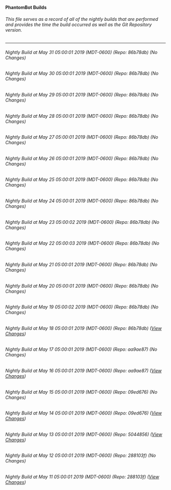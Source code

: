 **PhantomBot Builds**

###### This file serves as a record of all of the nightly builds that are performed and provides the time the build occurred as well as the Git Repository version.
-------------------------------------------------------------------------------------------------------------
###### Nightly Build at May 31 05:00:01 2019 (MDT-0600) (Repo: 86b78db) (No Changes)
###### Nightly Build at May 30 05:00:01 2019 (MDT-0600) (Repo: 86b78db) (No Changes)
###### Nightly Build at May 29 05:00:01 2019 (MDT-0600) (Repo: 86b78db) (No Changes)
###### Nightly Build at May 28 05:00:01 2019 (MDT-0600) (Repo: 86b78db) (No Changes)
###### Nightly Build at May 27 05:00:01 2019 (MDT-0600) (Repo: 86b78db) (No Changes)
###### Nightly Build at May 26 05:00:01 2019 (MDT-0600) (Repo: 86b78db) (No Changes)
###### Nightly Build at May 25 05:00:01 2019 (MDT-0600) (Repo: 86b78db) (No Changes)
###### Nightly Build at May 24 05:00:01 2019 (MDT-0600) (Repo: 86b78db) (No Changes)
###### Nightly Build at May 23 05:00:02 2019 (MDT-0600) (Repo: 86b78db) (No Changes)
###### Nightly Build at May 22 05:00:03 2019 (MDT-0600) (Repo: 86b78db) (No Changes)
###### Nightly Build at May 21 05:00:01 2019 (MDT-0600) (Repo: 86b78db) (No Changes)
###### Nightly Build at May 20 05:00:01 2019 (MDT-0600) (Repo: 86b78db) (No Changes)
###### Nightly Build at May 19 05:00:02 2019 (MDT-0600) (Repo: 86b78db) (No Changes)
###### Nightly Build at May 18 05:00:01 2019 (MDT-0600) (Repo: 86b78db) ([View Changes](https://github.com/PhantomBot/PhantomBot/compare/aa9ae87...86b78db))
###### Nightly Build at May 17 05:00:01 2019 (MDT-0600) (Repo: aa9ae87) (No Changes)
###### Nightly Build at May 16 05:00:01 2019 (MDT-0600) (Repo: aa9ae87) ([View Changes](https://github.com/PhantomBot/PhantomBot/compare/09ed676...aa9ae87))
###### Nightly Build at May 15 05:00:01 2019 (MDT-0600) (Repo: 09ed676) (No Changes)
###### Nightly Build at May 14 05:00:01 2019 (MDT-0600) (Repo: 09ed676) ([View Changes](https://github.com/PhantomBot/PhantomBot/compare/5044856...09ed676))
###### Nightly Build at May 13 05:00:01 2019 (MDT-0600) (Repo: 5044856) ([View Changes](https://github.com/PhantomBot/PhantomBot/compare/288103f...5044856))
###### Nightly Build at May 12 05:00:01 2019 (MDT-0600) (Repo: 288103f) (No Changes)
###### Nightly Build at May 11 05:00:01 2019 (MDT-0600) (Repo: 288103f) ([View Changes](https://github.com/PhantomBot/PhantomBot/compare/8a35528...288103f))
